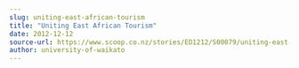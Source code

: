 ```yaml
---
slug: uniting-east-african-tourism
title: "Uniting East African Tourism"
date: 2012-12-12
source-url: https://www.scoop.co.nz/stories/ED1212/S00079/uniting-east-african-tourism.htm
author: university-of-waikato
---
```


